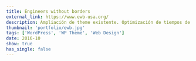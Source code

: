 ```yaml
---
title: Engineers without borders
external_link: https://www.ewb-usa.org/
description: Ampliación de theme existente. Optimización de tiempos de carga del sitio y rendimiento general. Implementación de nuevas secciones. Mantenimiento.
thumbnail: 'portfolio/ewb.jpg'
tags: ['WordPress', 'WP Theme', 'Web Design']
date: 2016-10
show: true
has_single: false
---
```

